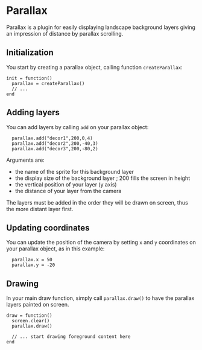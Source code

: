 # Parallax

Parallax is a plugin for easily displaying landscape background layers giving
an impression of distance by parallax scrolling.

## Initialization

You start by creating a parallax object, calling function ```createParallax```:
```
init = function()
  parallax = createParallax()
  // ...
end
```

## Adding layers

You can add layers by calling ```add``` on your parallax object:

```
  parallax.add("decor1",200,0,4)
  parallax.add("decor2",200,-40,3)
  parallax.add("decor3",200,-80,2)
```

Arguments are:

* the name of the sprite for this background layer
* the display size of the background layer ; 200 fills the screen in height
* the vertical position of your layer (y axis)
* the distance of your layer from the camera

The layers must be added in the order they will be drawn on screen, thus the more distant
layer first.

## Updating coordinates

You can update the position of the camera by setting ```x``` and ```y``` coordinates on your
parallax object, as in this example:

```
  parallax.x = 50
  parallax.y = -20
```

## Drawing

In your main draw function, simply call ```parallax.draw()``` to have the parallax layers
painted on screen.

```
draw = function()
  screen.clear()
  parallax.draw()
  
  // ... start drawing foreground content here
end
```



